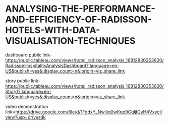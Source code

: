 # ANALYSING-THE-PERFORMANCE-AND-EFFICIENCY-OF-RADISSON-HOTELS-WITH-DATA-VISUALISATION-TECHNIQUES


dashboard public link-https://public.tableau.com/views/hotel_radisson_analysis_16812830353620/RadissonHospitalityAnalysisDashboard?:language=en-US&publish=yes&:display_count=n&:origin=viz_share_link

story public link-https://public.tableau.com/views/hotel_radisson_analysis_16812830353620/Story1?:language=en-US&publish=yes&:display_count=n&:origin=viz_share_link

video demonstration link=https://drive.google.com/file/d/1FgdxY_Nwljiq0wKqp9CqljIQyH4VxycI/view?usp=drivesdk

